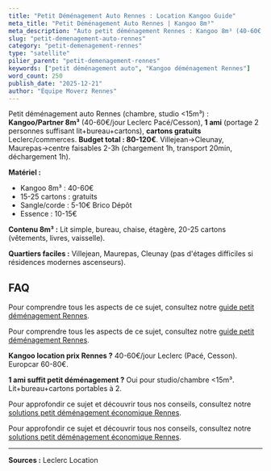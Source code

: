 ```yaml
---
title: "Petit Déménagement Auto Rennes : Location Kangoo Guide"
meta_title: "Petit Déménagement Auto Rennes | Kangoo 8m³"
meta_description: "Auto petit déménagement Rennes : Kangoo 8m³ (40-60€ Leclerc), 1 ami, cartons gratuits. 80-120€ total chambre/studio. Villejean→centre faisable 2-3h."
slug: "petit-demenagement-auto-rennes"
category: "petit-demenagement-rennes"
type: "satellite"
pilier_parent: "petit-demenagement-rennes"
keywords: ["petit déménagement auto", "Kangoo déménagement Rennes"]
word_count: 250
publish_date: "2025-12-21"
author: "Équipe Moverz Rennes"
---
```


Petit déménagement auto Rennes (chambre, studio <15m³) : **Kangoo/Partner 8m³** (40-60€/jour Leclerc Pacé/Cesson), **1 ami** (portage 2 personnes suffisant lit+bureau+cartons), **cartons gratuits** Leclerc/commerces. **Budget total : 80-120€**. Villejean→Cleunay, Maurepas→centre faisables 2-3h (chargement 1h, transport 20min, déchargement 1h).

**Matériel :**
- Kangoo 8m³ : 40-60€
- 15-25 cartons : gratuits
- Sangle/corde : 5-10€ Brico Dépôt
- Essence : 10-15€

**Contenu 8m³ :** Lit simple, bureau, chaise, étagère, 20-25 cartons (vêtements, livres, vaisselle).

**Quartiers faciles :** Villejean, Maurepas, Cleunay (pas d'étages difficiles si résidences modernes ascenseurs).

## FAQ

Pour comprendre tous les aspects de ce sujet, consultez notre [guide petit déménagement Rennes](/blog/demenagement-rennes/petit-demenagement-rennes).

Pour comprendre tous les aspects de ce sujet, consultez notre [guide petit déménagement Rennes](/blog/demenagement-rennes/petit-demenagement-rennes).

**Kangoo location prix Rennes ?**
40-60€/jour Leclerc (Pacé, Cesson). Europcar 60-80€.

**1 ami suffit petit déménagement ?**
Oui pour studio/chambre <15m³. Lit+bureau+cartons portables à 2.

Pour approfondir ce sujet et découvrir tous nos conseils, consultez notre [solutions petit déménagement économique Rennes](/blog/demenagement-rennes/petit-demenagement-rennes).

Pour approfondir ce sujet et découvrir tous nos conseils, consultez notre [solutions petit déménagement économique Rennes](/blog/demenagement-rennes/petit-demenagement-rennes).

---
**Sources :** Leclerc Location


